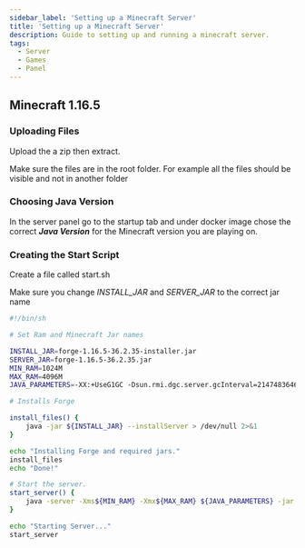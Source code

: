 ```yaml
---
sidebar_label: 'Setting up a Minecraft Server'
title: 'Setting up a Minecraft Server'
description: Guide to setting up and running a minecraft server.
tags:
  - Server
  - Games
  - Panel
---
```


## Minecraft 1.16.5

### Uploading Files

Upload the a zip then extract.

Make sure the files are in the root folder. For example all the files should be visible and not in another folder

### Choosing Java Version

In the server panel go to the startup tab and under docker image chose the correct **_Java Version_** for the Minecraft version you are playing on.

### Creating the Start Script

Create a file called start.sh

Make sure you change _INSTALL_JAR_ and _SERVER_JAR_ to the correct jar name

```sh title='start.sh'
#!/bin/sh

# Set Ram and Minecraft Jar names

INSTALL_JAR=forge-1.16.5-36.2.35-installer.jar
SERVER_JAR=forge-1.16.5-36.2.35.jar
MIN_RAM=1024M
MAX_RAM=4096M
JAVA_PARAMETERS=-XX:+UseG1GC -Dsun.rmi.dgc.server.gcInterval=2147483646 -XX:+UnlockExperimentalVMOptions -XX:G1NewSizePercent=20 -XX:G1ReservePercent=20 -XX:MaxGCPauseMillis=50 -XX:G1HeapRegionSize=32M -Dfml.readTimeout=180

# Installs Forge

install_files() {
    java -jar ${INSTALL_JAR} --installServer > /dev/null 2>&1
}

echo "Installing Forge and required jars."
install_files
echo "Done!"

# Start the server.
start_server() {
    java -server -Xms${MIN_RAM} -Xmx${MAX_RAM} ${JAVA_PARAMETERS} -jar ${SERVER_JAR} nogui
}

echo "Starting Server..."
start_server

```
